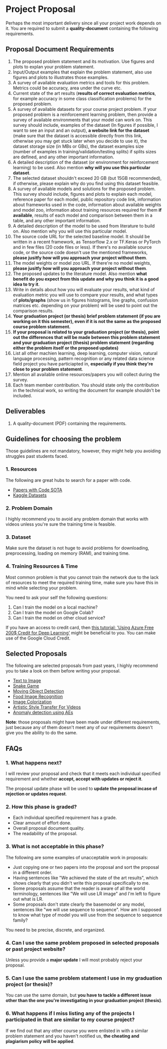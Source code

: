 # Project Proposal

Perhaps the most important delivery since all your project work depends on it. You are required to submit a **quality-document** containing the following requirements.

## Proposal Document Requirements

1. The proposed problem statement and its motivation. Use figures and plots to explan your problem statement.
2. Input/Output examples that explain the problem statement, also use figures and plots to illustrates those examples.
3. A survey of available evaluation metrics and tools for this problem. Metrics could be accuracy, area under the curve etc.
4. Current state of the art results (**results of correct evaluation metrics**, for example accuracy in some class classification problems) for the proposed problem.
5. A survey of available datasets for your course project problem. If your proposed problem is a reinforcement learning problem, then provide a survey of available environments that your model can work on. This survey should include, examples of the dataset (In figures if possible, I want to see an input and an output), **a website link for the dataset** (make sure that the dataset is accessible directly from this link, otherwise you may get stuck later when you decide to use it), the dataset storage size (in MBs or GBs), the dataset examples size (number of examples in training/validation/testing splits) if splits sizes are defined, and any other important information.
6. A detailed description of the dataset (or environment for reinforcement learning) to be used. Also mention **why will you use this particular dataset**.
7. The selected dataset shouldn't exceed 20 GB (but 15GB recommended), if otherwise, please explain why do you find using this dataset feasible.
8. A survey of available models and solutions for the proposed problem. This survey should include, figures and plots to explain each model, reference paper for each model, public repository code link, information about frameworks used in the code, information about available weights and model zoo, information about training resources required for them **if available**, results of each model and comparison between them in a table, and any other important information.
9. A detailed description of the model to be used from literature to build on. Also mention why you will use this particular model.
10. The source code URL for the selected baseline model. It should be written in a recent framework, as Tensorflow 2.x or TF.Keras or PyTorch and in few files (20 code files or less). If there's no available source code, or the source code doesn't use the mentioned frameworks, **please jusitfy how will you approach your project without them**.
11. The model weights or model zoo URL. If there're no model weights, **please jusitfy how will you approach your project without them**.
12. The proposed updates to the literature model. Also mention **what benefit do you expect from this update and why you think it is a good idea to try it**.
13. Write in details about how you will evaluate your results, what kind of evaluation metric you will use to compare your results, and what types of **plots/graphs** (show us in figures histograms, line graphs, confusion matrices etc. depending on your problem) will be used to point out the comparison results.
14. **Your graduation project (or thesis) brief problem statement (if you are working on it this semester), even if it is not the same as the proposed course problem statement.**
15. **If your proposal is related to your graduation project (or thesis), point out the differences that will be made between this problem statement and your graduation project (thesis) problem statement (regarding either the problem itself or the proposed updates)**
16. List all other machien learning, deep learning, computer vision, natural language processing, pattern recognition or any related data science field project you have particiapted in, **especially if you think they're close to your problem statement**. 
17. Mention all available online resources/papers you will collect during the survey.
18. Each team member contribution. You should state only the contribution in the technical work, so writing the document for example shouldn't be included.

## Deliverables

1. A quality-document (PDF) containing the requirements.

## Guidelines for choosing the problem

Those guidelines are not mandatory, however, they might help you avoiding struggles past students faced.

### 1. Resources

The following are great hubs to search for a paper with code.

* [Papers with Code SOTA](https://paperswithcode.com/sota)
* [Kaggle Datasets](https://www.kaggle.com/datasets)

### 2. Problem Domain

I highly recommend you to avoid any problem domain that works with videos unless you're sure the training time is feasible.

### 3. Dataset

Make sure the dataset is not huge to avoid problems for downloading, preprocessing, loading on memory (RAM), and training time.

### 4. Training Resources & Time

Most common problem is that you cannot train the network due to the lack of resources to meet the required training time, make sure you have this in mind while selecting your problem.

You need to ask your self the following questions:

1. Can I train the model on a local machine?
2. Can I train the model on Google Colab?
3. Can I train the model on other cloud service?

If you have an access to credit card, then [this tutorial: 'Using Azure Free 200$ Credit for Deep Learning'](https://youtu.be/EFVU8EnibXw) might be beneficial to you.
You can make use of the Google Cloud Credit.

## Selected Proposals

The following are selected proposals from past years, I highly recommend you to take a look on them before writing your proposal.

* [Text to Image](assets/selected_proposals/text_to_image.pdf)
* [Snake Game](assets/selected_proposals/snake_game.pdf)
* [Moving Object Detection](assets/selected_proposals/moving_object_detection.pdf)
* [Food Image Recognition](assets/selected_proposals/food_image_recognition.pdf)
* [Image Colorization](assets/selected_proposals/image_colorization.pdf)
* [Artistic Style Transfer For Videos](assets/selected_proposals/style_transfer.pdf)
* [Anomaly detection using AEs](assets/selected_proposals/anomaly_detection.pdf)

**Note**: those proposals might have been made under different requirements, just because any of them doesn't meet any of our requirements doesn't give you the ability to do the same.

## FAQs

### 1. What happens next?

I will review your proposal and check that it meets each individual specified requirement and whether **accept, accept with updates or reject it**.

The proposal update phase will be used to **update the proposal incase of rejection or updates request**.

### 2. How this phase is graded?

* Each individual specified requirement has a grade.
* Clear amount of effort done.
* Overall proposal document quality.
* The readability of the proposal.

### 3. What is not acceptable in this phase?

The following are some examples of unacceptable work in proposals:

* Just copying one or two papers into the proposal and sort the proposal in a different order.
* Having sentences like "We achieved the state of the art results", which shows clearly that you didn't write this proposal specifically to me.
* Some proposals assume that the reader is aware of all the world terminology, sentences like "We will use LR image" and I'm left to figure out what is LR.
* Some proposals don't state clearly the basemodel or any model, sentences like "we will use sequence to sequence". How am I supposed to know what type of model you will use from the sequence to sequence family?

You need to be precise, discrete, and organized.

### 4. Can I use the same problem proposed in selected proposals or past project website?

Unless you provide a **major update** I will most probably reject your proposal.

### 5. Can I use the same problem statement I use in my graduation project (or thesis)?

You can use the same domain, but **you have to tackle a different issue other than the one you're investigating in your graduation project (thesis)**.

### 6. What happens if I miss listing any of the projects I participated in that are similar to my course project?

If we find out that any other course you were enlisted in with a similar problem statement and you haven't notified us, **the cheating and plagiarism policy will be applied**.
